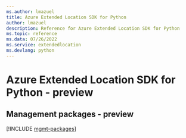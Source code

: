 ```yaml
---
ms.author: lmazuel
title: Azure Extended Location SDK for Python
author: lmazuel
description: Reference for Azure Extended Location SDK for Python
ms.topic: reference
ms.data: 07/26/2022
ms.service: extendedlocation
ms.devlang: python
---
```

# Azure Extended Location SDK for Python - preview

## Management packages - preview
[!INCLUDE [mgmt-packages](extended-location-mgmt-index.md)]